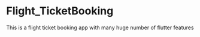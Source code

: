 # Flight_TicketBooking
This is a flight ticket booking app with many huge number of flutter features
